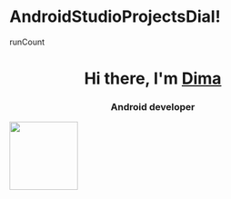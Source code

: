 # AndroidStudioProjectsDial!

runCount

<h1 align="center">Hi there, I'm <a href="https://dievil.ru/" target="_blank">Dima</a> 
<h3 align="center">Android developer</h3>
<img src="https://user-images.githubusercontent.com/55885322/202413425-aec26f6d-4346-4dcd-b68b-fe579b104e3c.jpg" height="120"/></h1>


